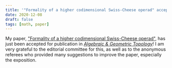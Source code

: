 ```yaml
---
title: '"Formality of a higher codimensional Swiss-Cheese operad" accepted in *Algebraic & Geometric Topology*'
date: 2020-12-08
draft: false
tags: [math, paper]
---
```


My paper, ["Formality of a higher codimensional Swiss-Cheese operad"](/research/codim-swiss-cheese), has just been accepted for publication in [_Algebraic & Geometric Topology_](https://msp.org/agt/)!
I am very grateful to the editorial committee for this, as well as to the anonymous referees who provided many suggestions to improve the paper, especially the exposition.
